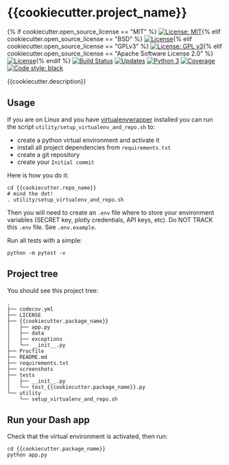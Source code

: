 # {{cookiecutter.project_name}}
{% if cookiecutter.open_source_license == "MIT" %} [![License: MIT](https://img.shields.io/badge/License-MIT-yellow.svg)](https://opensource.org/licenses/MIT){% elif cookiecutter.open_source_license == "BSD" %} [![License](https://img.shields.io/badge/License-BSD%203--Clause-blue.svg)](https://opensource.org/licenses/BSD-3-Clause){% elif cookiecutter.open_source_license == "GPLv3" %} [![License: GPL v3](https://img.shields.io/badge/License-GPL%20v3-blue.svg)](http://www.gnu.org/licenses/gpl-3.0){% elif cookiecutter.open_source_license == "Apache Software License 2.0" %} [![License](https://img.shields.io/badge/License-Apache%202.0-blue.svg)](https://opensource.org/licenses/Apache-2.0){% endif %} [![Build Status](https://travis-ci.org/{{cookiecutter.github_username}}/{{cookiecutter.repo_name}}.svg?branch=master)](https://travis-ci.org/{{cookiecutter.github_username}}/{{cookiecutter.repo_name}}) [![Updates](https://pyup.io/repos/github/{{cookiecutter.github_username}}/{{cookiecutter.repo_name}}/shield.svg)](https://pyup.io/repos/github/{{cookiecutter.github_username}}/{{cookiecutter.repo_name}}/) [![Python 3](https://pyup.io/repos/github/{{cookiecutter.github_username}}/{{cookiecutter.repo_name}}/python-3-shield.svg)](https://pyup.io/repos/github/{{cookiecutter.github_username}}/{{cookiecutter.repo_name}}/) [![Coverage](https://codecov.io/github/{{cookiecutter.github_username}}/{{cookiecutter.repo_name}}/coverage.svg?branch=master)](https://codecov.io/github/{{cookiecutter.github_username}}/{{cookiecutter.repo_name}}?branch=master) [![Code style: black](https://img.shields.io/badge/code%20style-black-000000.svg)](https://github.com/ambv/black)


{{cookiecutter.description}}


## Usage
If you are on Linux and you have [virtualenvwrapper](https://virtualenvwrapper.readthedocs.io/en/latest/) installed you can run the script `utility/setup_virtualenv_and_repo.sh` to:

- create a python virtual environment and activate it
- install all project dependencies from `requirements.txt`
- create a git repository
- create your `Initial commit`

Here is how you do it:

```shell
cd {{cookiecutter.repo_name}}
# mind the dot!
. utility/setup_virtualenv_and_repo.sh
```

Then you will need to create an `.env` file where to store your environment variables (SECRET key, plotly credentials, API keys, etc). Do NOT TRACK this `.env` file. See `.env.example`.

Run all tests with a simple:

```
python -m pytest -v
```


## Project tree
You should see this project tree:

```shell
.
├── codecov.yml
├── LICENSE
├── {{cookiecutter.package_name}}
│   ├── app.py
│   ├── data
│   ├── exceptions
│   └── __init__.py
├── Procfile
├── README.md
├── requirements.txt
├── screenshots
├── tests
│   ├── __init__.py
│   └── test_{{cookiecutter.package_name}}.py
└── utility
    └── setup_virtualenv_and_repo.sh
```


## Run your Dash app
Check that the virtual environment is activated, then run:

```shell
cd {{cookiecutter.package_name}}
python app.py
```
